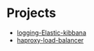 # Projects
 - [logging-Elastic-kibbana](Elastic-Kibanna-Logger/README.md)
 - [haproxy-load-balancer](Elastic-Kibanna-Logger/README.md)

 

